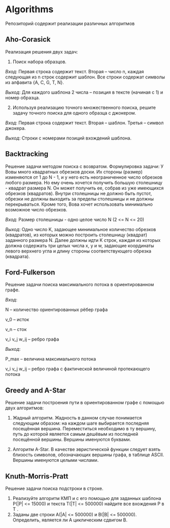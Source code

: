 # Algorithms
Репозиторий содержит реализации различных алгоритмов

## Aho-Corasick

Реализация решения двух задач:

1. Поиск набора образцов.

*Вход*: Первая строка содержит текст. Вторая – число n, каждая следующая из n строк содержит шаблон. Все строки содержат символы из алфавита {A, C, G, T, N}.

*Выход*: Для каждого шаблона 2 числа – позиция в тексте (начиная с 1) и номер образца.
 
2. Используя реализацию точного множественного поиска, решите задачу точного поиска для одного образца с джокером.

*Вход*: Первая строка содержит текст. Вторая – шаблон. Третья – символ джокера.

*Выход*: Строки с номерами позиций вхождений шаблона.

## Backtracking

Решение задачи методом поиска с возвратом. Формулировка задачи: У Вовы много квадратных обрезков доски. Их стороны (размер) изменяются от 1 до N - 1, и у него есть неограниченное число обрезков любого размера. Но ему очень хочется получить большую столешницу - квадрат размера N. Он может получить ее, собрав из уже имеющихся обрезков (квадратов). Внутри столешницы не должно быть пустот, обрезки не должны выходить за пределы столешницы и не должны перекрываться. Кроме того, Вова хочет использовать минимально возможное число обрезков.

*Вход*: Размер столешницы - одно целое число N (2 <= N <= 20)

*Выход*: Одно число K, задающее минимальное количество обрезков (квадратов), из которых можно построить столешницу (квадрат) заданного размера N. Далее должны идти K строк, каждая из которых должна содержать три целых числа x, y и w, задающие координаты левого верхнего угла и длину стороны соответствующего обрезка (квадрата).

## Ford-Fulkerson

Решение задачи поиска максимального потока в ориентированном графе.

*Вход*:

N – количество ориентированных рёбер графа

v_0 – исток

v_n – сток

v_i v_j w_ij – ребро графа

*Выход*:

P_max – величина максимального потока

v_i v_j w_ij – ребро графа с фактической величиной протекающего потока

## Greedy and A-Star

Решение задачи построения пути в ориентированном графе с помощью двух алгоритмов:

1. Жадный алгоритм. Жадность в данном случае понимается следующим образом: на каждом шаге выбирается последняя посещённая вершина. Переместиться необходимо в ту вершину, путь до которой является самым дешёвым из последней посещённой вершины. Вершины именуются буквами.

2. Алгоритм A-Star. В качестве эвристической функции следует взять близость символов, обозначающих вершины графа, в таблице ASCII. Вершины именуются целыми числами.

## Knuth-Morris-Pratt

Решение задачи поиска подстроки в строке.

1. Реализуйте алгоритм КМП и с его помощью для заданных шаблона P(|P| <= 15000) и текста T(|T| <= 500000) найдите все вхождения P в T .
2. Заданы две строки A(|A| <= 500000) и B(|B| <= 500000). Определить, является ли A циклическим сдвигом B.
